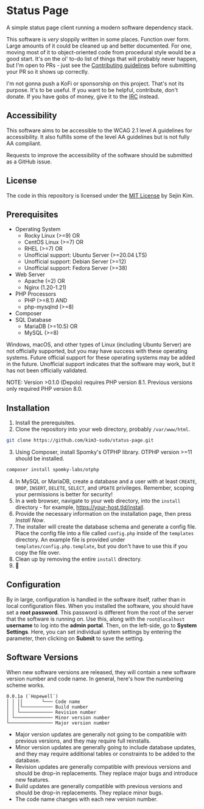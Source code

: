 # Status Page

A simple status page client running a modern software dependency stack.

This software is *very* sloppily written in some places. Function over form. Large amounts of it could be cleaned up and better documented. For one, moving most of it to object-oriented code from procedural style would be a good start. It's on the ol' to-do list of things that will probably never happen, but I'm open to PRs - just see the [Contributing guidelines](https://github.com/kim3-sudo/status-page/blob/main/CONTRIBUTING.md) before submitting your PR so it shows up correctly.

I'm not gonna push a KoFi or sponsorship on this project. That's not its purpose. It's to be useful. If you want to be helpful, contribute, don't donate. If you have gobs of money, give it to the [IRC](https://www.rescue.org/) instead.

## Accessibility

This software aims to be accessible to the WCAG 2.1 level A guidelines for accessibility. It also fulfills some of the level AA guidelines but is not fully AA compliant.

Requests to improve the accessibility of the software should be submitted as a GitHub issue.

## License

The code in this repository is licensed under the [MIT License](https://github.com/kim3-sudo/status-page/blob/main/LICENSE) by Sejin Kim.

## Prerequisites

- Operating System
  + Rocky Linux (>=9) OR
  + CentOS Linux (>=7) OR
  + RHEL (>=7) OR
  + Unofficial support: Ubuntu Server (>=20.04 LTS)
  + Unofficial support: Debian Server (>=12)
  + Unofficial support: Fedora Server (>=38)
- Web Server
  + Apache (=2) OR
  + Nginx (1.20-1.21)
- PHP Processors
  + PHP (>=8.1) AND
  + php-mysqlnd (>=8)
- Composer
- SQL Database
  + MariaDB (>=10.5) OR
  + MySQL (>=8)

Windows, macOS, and other types of Linux (including Ubuntu Server) are not officially supported, but you may have success with these operating systems. Future official support for these operating systems may be added in the future. Unofficial support indicates that the software may work, but it has not been officially validated.

NOTE: Version >0.1.0 (Depolo) requires PHP version 8.1. Previous versions only required PHP version 8.0.

## Installation

1. Install the prerequisites.
2. Clone the repository into your web directory, probably `/var/www/html`.
```bash
git clone https://github.com/kim3-sudo/status-page.git
```
3. Using Composer, install Spomky's OTPHP library. OTPHP version >=11 should be installed.
```bash
composer install spomky-labs/otphp
```
4. In MySQL or MariaDB, create a database and a user with at least `CREATE`, `DROP`, `INSERT`, `DELETE`, `SELECT`, and `UPDATE` privileges. Remember, scoping your permissions is better for security!
5. In a web browser, navigate to your web directory, into the `install` directory - for example, https://your-host.tld/install.
6. Provide the necessary information on the installation page, then press *Install Now*.
7. The installer will create the database schema and generate a config file. Place the config file into a file called `config.php` inside of the `templates` directory. An example file is provided under `templates/config.php.template`, but you don't have to use this if you copy the file over.
8. Clean up by removing the entire `install` directory.
9. :tada:

## Configuration

By in large, configuration is handled in the software itself, rather than in local configuration files. When you installed the software, you should have set a **root password**. This password is different from the root of the server that the software is running on. Use this, along with the `root@localhost` **username** to log into the **admin portal**. Then, on the left-side, go to **System Settings**. Here, you can set individual system settings by entering the parameter, then clicking on **Submit** to save the setting.

## Software Versions

When new software versions are released, they will contain a new software version number and code name. In general, here's how the numbering scheme works.

```
0.0.1a (`Hopewell`)
│ │ ││       └─── Code name
│ │ │└─────────── Build number
│ │ └──────────── Revision number
│ └────────────── Minor version number
└──────────────── Major version number
```

- Major version updates are generally not going to be compatible with previous versions, and they may require full reinstalls.
- Minor version updates are generally going to include database updates, and they may require additional tables or constraints to be added to the database.
- Revision updates are generally compatible with previous versions and should be drop-in replacements. They replace major bugs and introduce new features.
- Build updates are generally compatible with previous versions and should be drop-in replacements. They replace minor bugs.
- The code name changes with each new version number.
